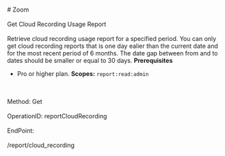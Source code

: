 <br>#     Zoom</br>
<br>Get Cloud Recording Usage Report</br>
<br>Retrieve cloud recording usage report for a specified period. You can only get cloud recording reports that is one day ealier than the current date and for the most recent period of 6 months. The date gap between from and to dates should be smaller or equal to 30 days. 
**Prerequisites**
* Pro or higher plan.
**Scopes:** `report:read:admin`
 </br>
<br>Method: Get</br>
<br>OperationID: reportCloudRecording</br>
<br>EndPoint:</br>
<br>/report/cloud_recording</br>
